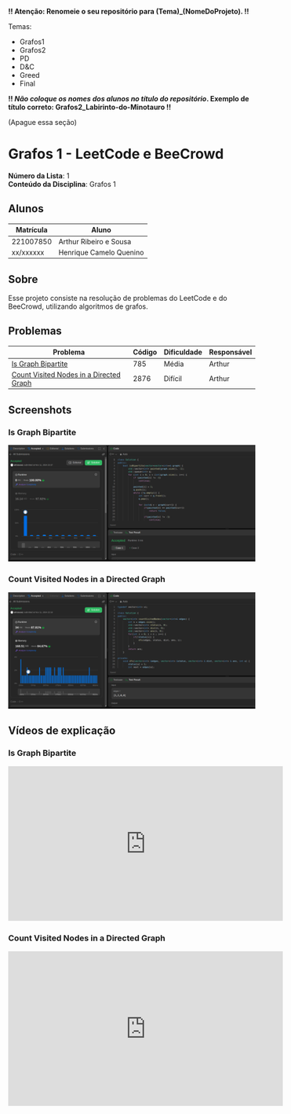 **!! Atenção: Renomeie o seu repositório para (Tema)_(NomeDoProjeto). !!** 

Temas:
 - Grafos1
 - Grafos2
 - PD
 - D&C
 - Greed
 - Final 
 
 **!! *Não coloque os nomes dos alunos no título do repositório*. Exemplo de título correto: Grafos2_Labirinto-do-Minotauro !!**
 
 (Apague essa seção)

# Grafos 1 -  LeetCode e BeeCrowd

**Número da Lista**: 1<br>
**Conteúdo da Disciplina**: Grafos 1<br>

## Alunos
|Matrícula | Aluno |
| -- | -- |
| 221007850 |  Arthur Ribeiro e Sousa |
| xx/xxxxxx  |  Henrique Camelo Quenino |

## Sobre 
Esse projeto consiste na resolução de problemas do LeetCode e do BeeCrowd, utilizando algoritmos de grafos. 

## Problemas

| Problema | Código | Dificuldade | Responsável |
| -- | -- | -- | -- |
| [Is Graph Bipartite](https://leetcode.com/problems/is-graph-bipartite/description/) | 785 | Média | Arthur |
| [Count Visited Nodes in a Directed Graph](https://leetcode.com/problems/count-visited-nodes-in-a-directed-graph/description/) | 2876 | Difícil | Arthur |


## Screenshots

### Is Graph Bipartite
![Is Graph Bipartite](./assets/bipartite.png)

### Count Visited Nodes in a Directed Graph

![Count Visited Nodes in a Directed Graph](./assets/directed.png)

## Vídeos de explicação

### Is Graph Bipartite 

<iframe width="560" height="315" src="https://www.youtube.com/embed/lAJFr5XU7vM?si=2ok9fpWp6WjrGl2h" title="YouTube video player" frameborder="0" allow="accelerometer; autoplay; clipboard-write; encrypted-media; gyroscope; picture-in-picture; web-share" referrerpolicy="strict-origin-when-cross-origin" allowfullscreen></iframe>

### Count Visited Nodes in a Directed Graph

<iframe width="560" height="315" src="https://www.youtube.com/embed/PzhO-wy4Z0U?si=qXGtO0AZPjKX57dK" title="YouTube video player" frameborder="0" allow="accelerometer; autoplay; clipboard-write; encrypted-media; gyroscope; picture-in-picture; web-share" referrerpolicy="strict-origin-when-cross-origin" allowfullscreen></iframe>
